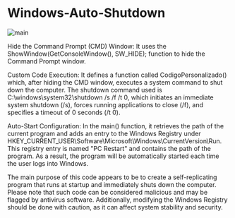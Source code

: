 # Windows-Auto-Shutdown
![main](https://i.ibb.co/fFMpc5b/image.png)

Hide the Command Prompt (CMD) Window: It uses the ShowWindow(GetConsoleWindow(), SW_HIDE); function to hide the Command Prompt window.

Custom Code Execution: It defines a function called CodigoPersonalizado() which, after hiding the CMD window, executes a system command to shut down the computer. The shutdown command used is C:\\windows\\system32\\shutdown /s /f /t 0, which initiates an immediate system shutdown (/s), forces running applications to close (/f), and specifies a timeout of 0 seconds (/t 0).

Auto-Start Configuration: In the main() function, it retrieves the path of the current program and adds an entry to the Windows Registry under HKEY_CURRENT_USER\Software\Microsoft\Windows\CurrentVersion\Run. This registry entry is named "PC Restart" and contains the path of the program. As a result, the program will be automatically started each time the user logs into Windows.

The main purpose of this code appears to be to create a self-replicating program that runs at startup and immediately shuts down the computer. Please note that such code can be considered malicious and may be flagged by antivirus software. Additionally, modifying the Windows Registry should be done with caution, as it can affect system stability and security.
